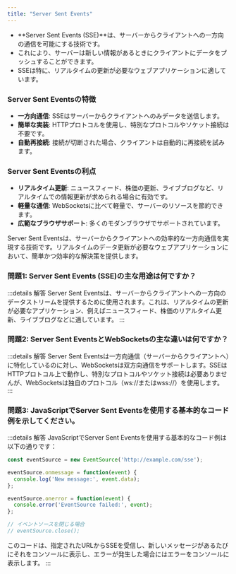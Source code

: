 ```yaml
---
title: "Server Sent Events"
---
```

- **Server Sent Events (SSE)**は、サーバーからクライアントへの一方向の通信を可能にする技術です。
- これにより、サーバーは新しい情報があるときにクライアントにデータをプッシュすることができます。
- SSEは特に、リアルタイムの更新が必要なウェブアプリケーションに適しています。

### Server Sent Eventsの特徴

- **一方向通信**: SSEはサーバーからクライアントへのみデータを送信します。
- **簡単な実装**: HTTPプロトコルを使用し、特別なプロトコルやソケット接続は不要です。
- **自動再接続**: 接続が切断された場合、クライアントは自動的に再接続を試みます。

### Server Sent Eventsの利点

- **リアルタイム更新**: ニュースフィード、株価の更新、ライブブログなど、リアルタイムでの情報更新が求められる場合に有効です。
- **軽量な通信**: WebSocketsに比べて軽量で、サーバーのリソースを節約できます。
- **広範なブラウザサポート**: 多くのモダンブラウザでサポートされています。

Server Sent Eventsは、サーバーからクライアントへの効率的な一方向通信を実現する技術です。リアルタイムのデータ更新が必要なウェブアプリケーションにおいて、簡単かつ効率的な解決策を提供します。

### 問題1: Server Sent Events (SSE)の主な用途は何ですか？

:::details 解答
Server Sent Eventsは、サーバーからクライアントへの一方向のデータストリームを提供するために使用されます。これは、リアルタイムの更新が必要なアプリケーション、例えばニュースフィード、株価のリアルタイム更新、ライブブログなどに適しています。
:::

### 問題2: Server Sent EventsとWebSocketsの主な違いは何ですか？

:::details 解答
Server Sent Eventsは一方向通信（サーバーからクライアントへ）に特化しているのに対し、WebSocketsは双方向通信をサポートします。SSEはHTTPプロトコル上で動作し、特別なプロトコルやソケット接続は必要ありませんが、WebSocketsは独自のプロトコル（ws://またはwss://）を使用します。
:::

### 問題3: JavaScriptでServer Sent Eventsを使用する基本的なコード例を示してください。

:::details 解答
JavaScriptでServer Sent Eventsを使用する基本的なコード例は以下の通りです：

```javascript
const eventSource = new EventSource('http://example.com/sse');

eventSource.onmessage = function(event) {
  console.log('New message:', event.data);
};

eventSource.onerror = function(event) {
  console.error('EventSource failed:', event);
};

// イベントソースを閉じる場合
// eventSource.close();
```

このコードは、指定されたURLからSSEを受信し、新しいメッセージがあるたびにそれをコンソールに表示し、エラーが発生した場合にはエラーをコンソールに表示します。
:::
